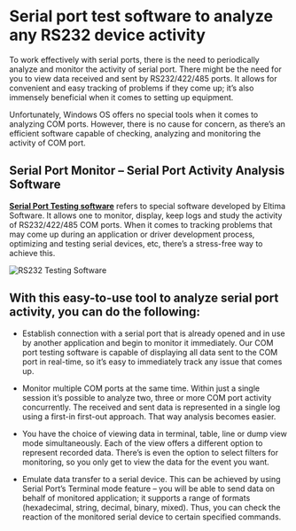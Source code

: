 **Serial port test software to analyze any RS232 device activity**
==================================================================

To work effectively with serial ports, there is the need to periodically analyze and monitor the activity of serial port. There might be the need for you to view data received and sent by RS232/422/485 ports. It allows for convenient and easy tracking of problems if they come up; it’s also immensely beneficial when it comes to setting up equipment.

Unfortunately, Windows OS offers no special tools when it comes to analyzing COM ports. However, there is no cause for concern, as there’s an efficient software capable of checking, analyzing and monitoring the activity of COM port.

**Serial Port Monitor – Serial Port Activity Analysis Software**
----------------------------------------------------------------

**[Serial Port Testing software](https://www.eltima.com/rs232-testing-software/)** refers to special software developed by Eltima Software. It allows one to monitor, display, keep logs and study the activity of RS232/422/485 COM ports. When it comes to tracking problems that may come up during an application or driver development process, optimizing and testing serial devices, etc, there’s a stress-free way to achieve this.

![RS232 Testing Software](https://www.eltima.com/imgnew/products/spm/splash/screen.png)

**With this easy-to-use tool to analyze serial port activity, you can do the following:**
-----------------------------------------------------------------------------------------

* Establish connection with a serial port that is already opened and in use by another application and begin to monitor it immediately. Our COM port testing software is capable of displaying all data sent to the COM port in real-time, so it’s easy to immediately track any issue that comes up.

* Monitor multiple COM ports at the same time. Within just a single session it’s possible to analyze two, three or more COM port activity concurrently. The received and sent data is represented in a single log using a first-in first-out approach. That way analysis becomes easier.

* You have the choice of viewing data in terminal, table, line or dump view mode simultaneously. Each of the view offers a different option to represent recorded data. There’s is even the option to select filters for monitoring, so you only get to view the data for the event you want.

* Emulate data transfer to a serial device. This can be achieved by using Serial Port’s Terminal mode feature – you will be able to send data on behalf of monitored application; it supports a range of formats (hexadecimal, string, decimal, binary, mixed). Thus, you can check the reaction of the monitored serial device to certain specified commands.
